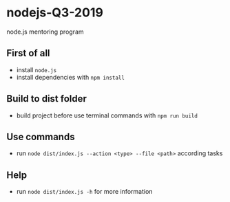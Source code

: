 # nodejs-Q3-2019
node.js mentoring program

## First of all
- install `node.js`
- install dependencies with `npm install`

## Build to dist folder
- build project before use terminal commands with `npm run build`

## Use commands
- run `node dist/index.js --action <type> --file <path>` according tasks

## Help
- run `node dist/index.js -h` for more information